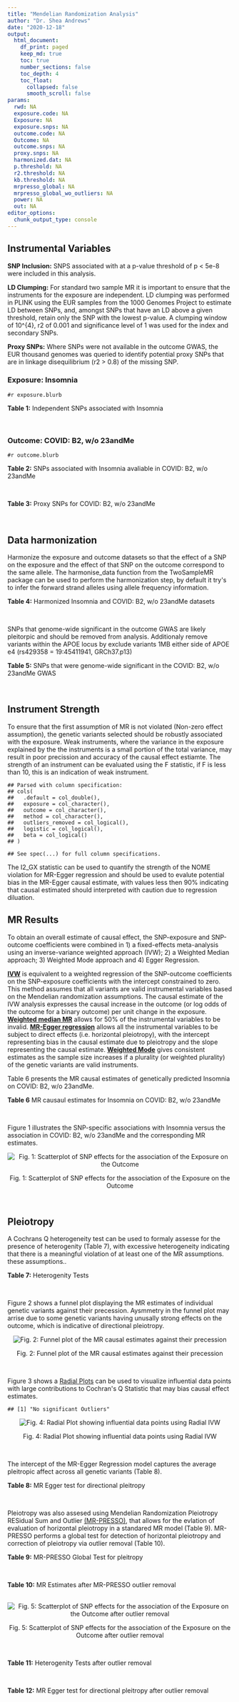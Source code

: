 ```yaml
---
title: "Mendelian Randomization Analysis"
author: "Dr. Shea Andrews"
date: "2020-12-18"
output:
  html_document:
    df_print: paged
    keep_md: true
    toc: true
    number_sections: false
    toc_depth: 4
    toc_float:
      collapsed: false
      smooth_scroll: false
params:
  rwd: NA
  exposure.code: NA
  Exposure: NA
  exposure.snps: NA
  outcome.code: NA
  Outcome: NA
  outcome.snps: NA
  proxy.snps: NA
  harmonized.dat: NA
  p.threshold: NA
  r2.threshold: NA
  kb.threshold: NA
  mrpresso_global: NA
  mrpresso_global_wo_outliers: NA
  power: NA
  out: NA
editor_options:
  chunk_output_type: console
---
```







## Instrumental Variables
**SNP Inclusion:** SNPS associated with at a p-value threshold of p < 5e-8 were included in this analysis.
<br>

**LD Clumping:** For standard two sample MR it is important to ensure that the instruments for the exposure are independent. LD clumping was performed in PLINK using the EUR samples from the 1000 Genomes Project to estimate LD between SNPs, and, amongst SNPs that have an LD above a given threshold, retain only the SNP with the lowest p-value. A clumping window of 10^{4}, r2 of 0.001 and significance level of 1 was used for the index and secondary SNPs.
<br>

**Proxy SNPs:** Where SNPs were not available in the outcome GWAS, the EUR thousand genomes was queried to identify potential proxy SNPs that are in linkage disequilibrium (r2 > 0.8) of the missing SNP.
<br>

### Exposure: Insomnia
`#r exposure.blurb`
<br>

**Table 1:** Independent SNPs associated with Insomnia
<div data-pagedtable="false">
  <script data-pagedtable-source type="application/json">
{"columns":[{"label":["SNP"],"name":[1],"type":["chr"],"align":["left"]},{"label":["CHROM"],"name":[2],"type":["dbl"],"align":["right"]},{"label":["POS"],"name":[3],"type":["dbl"],"align":["right"]},{"label":["REF"],"name":[4],"type":["chr"],"align":["left"]},{"label":["ALT"],"name":[5],"type":["chr"],"align":["left"]},{"label":["AF"],"name":[6],"type":["dbl"],"align":["right"]},{"label":["BETA"],"name":[7],"type":["dbl"],"align":["right"]},{"label":["SE"],"name":[8],"type":["dbl"],"align":["right"]},{"label":["Z"],"name":[9],"type":["dbl"],"align":["right"]},{"label":["P"],"name":[10],"type":["dbl"],"align":["right"]},{"label":["N"],"name":[11],"type":["dbl"],"align":["right"]},{"label":["TRAIT"],"name":[12],"type":["chr"],"align":["left"]}],"data":[{"1":"rs77217059","2":"2","3":"58989880","4":"G","5":"A","6":"0.123004","7":"-0.04165568","8":"0.007246","9":"-5.748782","10":"8.756e-09","11":"379343","12":"Insomnia_Symptoms"},{"1":"rs11693221","2":"2","3":"66799986","4":"C","5":"T","6":"0.052374","7":"0.12310220","8":"0.012650","9":"9.731399","10":"3.141e-22","11":"377330","12":"Insomnia_Symptoms"},{"1":"rs55683518","2":"2","3":"147484316","4":"T","5":"G","6":"0.417241","7":"-0.02932583","8":"0.005322","9":"-5.510302","10":"3.551e-08","11":"381157","12":"Insomnia_Symptoms"},{"1":"rs1456193","2":"3","3":"117637697","4":"T","5":"C","6":"0.821908","7":"0.03739040","8":"0.006676","9":"5.600720","10":"2.130e-08","11":"383816","12":"Insomnia_Symptoms"},{"1":"rs77960","2":"5","3":"103964585","4":"G","5":"A","6":"0.321624","7":"0.03246719","8":"0.005429","9":"5.980326","10":"1.658e-09","11":"382586","12":"Insomnia_Symptoms"},{"1":"rs6938026","2":"6","3":"43185733","4":"A","5":"G","6":"0.200836","7":"0.03729578","8":"0.006239","9":"5.977847","10":"2.718e-09","11":"385182","12":"Insomnia_Symptoms"},{"1":"rs370771","2":"6","3":"105398086","4":"G","5":"T","6":"0.548299","7":"0.03459140","8":"0.005121","9":"6.754820","10":"1.475e-11","11":"385316","12":"Insomnia_Symptoms"},{"1":"rs6984111","2":"8","3":"10211788","4":"C","5":"T","6":"0.810301","7":"-0.04305950","8":"0.007393","9":"-5.824360","10":"4.254e-09","11":"386533","12":"Insomnia_Symptoms"},{"1":"rs4073582","2":"11","3":"66050712","4":"G","5":"A","6":"0.301567","7":"-0.03118112","8":"0.005319","9":"-5.862214","10":"4.667e-09","11":"385580","12":"Insomnia_Symptoms"},{"1":"rs9576155","2":"13","3":"37600284","4":"G","5":"A","6":"0.342852","7":"0.03052921","8":"0.005384","9":"5.670358","10":"9.264e-09","11":"383032","12":"Insomnia_Symptoms"},{"1":"rs6561715","2":"13","3":"53888526","4":"T","5":"A","6":"0.633527","7":"-0.03729580","8":"0.005302","9":"-7.034290","10":"1.709e-12","11":"381541","12":"Insomnia_Symptoms"},{"1":"rs4986172","2":"17","3":"43216281","4":"C","5":"T","6":"0.338305","7":"0.03729578","8":"0.005357","9":"6.962065","10":"5.204e-12","11":"386533","12":"Insomnia_Symptoms"},{"1":"rs7228159","2":"18","3":"53104253","4":"A","5":"T","6":"0.728296","7":"-0.02955880","8":"0.005354","9":"-5.520880","10":"4.081e-08","11":"385746","12":"Insomnia_Symptoms"}],"options":{"columns":{"min":{},"max":[10]},"rows":{"min":[10],"max":[10]},"pages":{}}}
  </script>
</div>
<br>

### Outcome: COVID: B2, w/o 23andMe
`#r outcome.blurb`
<br>

**Table 2:** SNPs associated with Insomnia avaliable in COVID: B2, w/o 23andMe
<div data-pagedtable="false">
  <script data-pagedtable-source type="application/json">
{"columns":[{"label":["SNP"],"name":[1],"type":["chr"],"align":["left"]},{"label":["CHROM"],"name":[2],"type":["dbl"],"align":["right"]},{"label":["POS"],"name":[3],"type":["dbl"],"align":["right"]},{"label":["REF"],"name":[4],"type":["chr"],"align":["left"]},{"label":["ALT"],"name":[5],"type":["chr"],"align":["left"]},{"label":["AF"],"name":[6],"type":["dbl"],"align":["right"]},{"label":["BETA"],"name":[7],"type":["dbl"],"align":["right"]},{"label":["SE"],"name":[8],"type":["dbl"],"align":["right"]},{"label":["Z"],"name":[9],"type":["dbl"],"align":["right"]},{"label":["P"],"name":[10],"type":["dbl"],"align":["right"]},{"label":["N"],"name":[11],"type":["dbl"],"align":["right"]},{"label":["TRAIT"],"name":[12],"type":["chr"],"align":["left"]}],"data":[{"1":"rs77217059","2":"2","3":"58989880","4":"G","5":"A","6":"0.14590","7":"-0.0565460","8":"0.039625","9":"-1.4270284","10":"0.153600","11":"898438","12":"COVID:_hospitalized_vs._population__eur_w/o_23andMe"},{"1":"rs11693221","2":"2","3":"66799986","4":"C","5":"T","6":"0.05437","7":"-0.1279900","8":"0.069424","9":"-1.8435988","10":"0.065250","11":"898438","12":"COVID:_hospitalized_vs._population__eur_w/o_23andMe"},{"1":"rs55683518","2":"2","3":"147484316","4":"T","5":"G","6":"0.36560","7":"-0.0389540","8":"0.028411","9":"-1.3710887","10":"0.170300","11":"898438","12":"COVID:_hospitalized_vs._population__eur_w/o_23andMe"},{"1":"rs1456193","2":"3","3":"117637697","4":"T","5":"C","6":"0.79280","7":"0.0037938","8":"0.031067","9":"0.1221167","10":"0.902800","11":"907881","12":"COVID:_hospitalized_vs._population__eur_w/o_23andMe"},{"1":"rs77960","2":"5","3":"103964585","4":"G","5":"A","6":"0.30610","7":"-0.0183730","8":"0.026125","9":"-0.7032727","10":"0.481900","11":"905265","12":"COVID:_hospitalized_vs._population__eur_w/o_23andMe"},{"1":"rs6938026","2":"6","3":"43185733","4":"A","5":"G","6":"0.19500","7":"0.0484870","8":"0.028721","9":"1.6882072","10":"0.091380","11":"908494","12":"COVID:_hospitalized_vs._population__eur_w/o_23andMe"},{"1":"rs370771","2":"6","3":"105398086","4":"G","5":"T","6":"0.54600","7":"-0.0428990","8":"0.023187","9":"-1.8501315","10":"0.064290","11":"908494","12":"COVID:_hospitalized_vs._population__eur_w/o_23andMe"},{"1":"rs6984111","2":"8","3":"10211788","4":"C","5":"T","6":"0.83970","7":"0.0136840","8":"0.031675","9":"0.4320126","10":"0.665700","11":"908494","12":"COVID:_hospitalized_vs._population__eur_w/o_23andMe"},{"1":"rs4073582","2":"11","3":"66050712","4":"G","5":"A","6":"0.34490","7":"-0.0213240","8":"0.024154","9":"-0.8828351","10":"0.377300","11":"908494","12":"COVID:_hospitalized_vs._population__eur_w/o_23andMe"},{"1":"rs9576155","2":"13","3":"37600284","4":"G","5":"A","6":"0.33170","7":"0.0310370","8":"0.024210","9":"1.2819909","10":"0.199800","11":"908494","12":"COVID:_hospitalized_vs._population__eur_w/o_23andMe"},{"1":"rs6561715","2":"13","3":"53888526","4":"T","5":"A","6":"0.62310","7":"0.0836920","8":"0.028350","9":"2.9520988","10":"0.003156","11":"898438","12":"COVID:_hospitalized_vs._population__eur_w/o_23andMe"},{"1":"rs4986172","2":"17","3":"43216281","4":"C","5":"T","6":"0.34750","7":"0.0145630","8":"0.023955","9":"0.6079315","10":"0.543200","11":"908494","12":"COVID:_hospitalized_vs._population__eur_w/o_23andMe"},{"1":"rs7228159","2":"18","3":"53104253","4":"A","5":"T","6":"0.68700","7":"-0.0137390","8":"0.024167","9":"-0.5685025","10":"0.569700","11":"908494","12":"COVID:_hospitalized_vs._population__eur_w/o_23andMe"}],"options":{"columns":{"min":{},"max":[10]},"rows":{"min":[10],"max":[10]},"pages":{}}}
  </script>
</div>
<br>

**Table 3:** Proxy SNPs for COVID: B2, w/o 23andMe
<div data-pagedtable="false">
  <script data-pagedtable-source type="application/json">
{"columns":[{"label":["proxy.outcome"],"name":[1],"type":["lgl"],"align":["right"]},{"label":["target_snp"],"name":[2],"type":["lgl"],"align":["right"]},{"label":["proxy_snp"],"name":[3],"type":["lgl"],"align":["right"]},{"label":["ld.r2"],"name":[4],"type":["lgl"],"align":["right"]},{"label":["Dprime"],"name":[5],"type":["lgl"],"align":["right"]},{"label":["ref.proxy"],"name":[6],"type":["lgl"],"align":["right"]},{"label":["alt.proxy"],"name":[7],"type":["lgl"],"align":["right"]},{"label":["CHROM"],"name":[8],"type":["lgl"],"align":["right"]},{"label":["POS"],"name":[9],"type":["lgl"],"align":["right"]},{"label":["ALT.proxy"],"name":[10],"type":["lgl"],"align":["right"]},{"label":["REF.proxy"],"name":[11],"type":["lgl"],"align":["right"]},{"label":["AF"],"name":[12],"type":["lgl"],"align":["right"]},{"label":["BETA"],"name":[13],"type":["lgl"],"align":["right"]},{"label":["SE"],"name":[14],"type":["lgl"],"align":["right"]},{"label":["P"],"name":[15],"type":["lgl"],"align":["right"]},{"label":["N"],"name":[16],"type":["lgl"],"align":["right"]},{"label":["ref"],"name":[17],"type":["lgl"],"align":["right"]},{"label":["alt"],"name":[18],"type":["lgl"],"align":["right"]},{"label":["ALT"],"name":[19],"type":["lgl"],"align":["right"]},{"label":["REF"],"name":[20],"type":["lgl"],"align":["right"]},{"label":["PHASE"],"name":[21],"type":["lgl"],"align":["right"]}],"data":[{"1":"NA","2":"NA","3":"NA","4":"NA","5":"NA","6":"NA","7":"NA","8":"NA","9":"NA","10":"NA","11":"NA","12":"NA","13":"NA","14":"NA","15":"NA","16":"NA","17":"NA","18":"NA","19":"NA","20":"NA","21":"NA"}],"options":{"columns":{"min":{},"max":[10]},"rows":{"min":[10],"max":[10]},"pages":{}}}
  </script>
</div>
<br>

## Data harmonization
Harmonize the exposure and outcome datasets so that the effect of a SNP on the exposure and the effect of that SNP on the outcome correspond to the same allele. The harmonise_data function from the TwoSampleMR package can be used to perform the harmonization step, by default it try's to infer the forward strand alleles using allele frequency information.
<br>

**Table 4:** Harmonized Insomnia and COVID: B2, w/o 23andMe datasets
<div data-pagedtable="false">
  <script data-pagedtable-source type="application/json">
{"columns":[{"label":["SNP"],"name":[1],"type":["chr"],"align":["left"]},{"label":["effect_allele.exposure"],"name":[2],"type":["chr"],"align":["left"]},{"label":["other_allele.exposure"],"name":[3],"type":["chr"],"align":["left"]},{"label":["effect_allele.outcome"],"name":[4],"type":["chr"],"align":["left"]},{"label":["other_allele.outcome"],"name":[5],"type":["chr"],"align":["left"]},{"label":["beta.exposure"],"name":[6],"type":["dbl"],"align":["right"]},{"label":["beta.outcome"],"name":[7],"type":["dbl"],"align":["right"]},{"label":["eaf.exposure"],"name":[8],"type":["dbl"],"align":["right"]},{"label":["eaf.outcome"],"name":[9],"type":["dbl"],"align":["right"]},{"label":["remove"],"name":[10],"type":["lgl"],"align":["right"]},{"label":["palindromic"],"name":[11],"type":["lgl"],"align":["right"]},{"label":["ambiguous"],"name":[12],"type":["lgl"],"align":["right"]},{"label":["id.outcome"],"name":[13],"type":["chr"],"align":["left"]},{"label":["chr.outcome"],"name":[14],"type":["dbl"],"align":["right"]},{"label":["pos.outcome"],"name":[15],"type":["dbl"],"align":["right"]},{"label":["se.outcome"],"name":[16],"type":["dbl"],"align":["right"]},{"label":["z.outcome"],"name":[17],"type":["dbl"],"align":["right"]},{"label":["pval.outcome"],"name":[18],"type":["dbl"],"align":["right"]},{"label":["samplesize.outcome"],"name":[19],"type":["dbl"],"align":["right"]},{"label":["outcome"],"name":[20],"type":["chr"],"align":["left"]},{"label":["mr_keep.outcome"],"name":[21],"type":["lgl"],"align":["right"]},{"label":["pval_origin.outcome"],"name":[22],"type":["chr"],"align":["left"]},{"label":["chr.exposure"],"name":[23],"type":["dbl"],"align":["right"]},{"label":["pos.exposure"],"name":[24],"type":["dbl"],"align":["right"]},{"label":["se.exposure"],"name":[25],"type":["dbl"],"align":["right"]},{"label":["z.exposure"],"name":[26],"type":["dbl"],"align":["right"]},{"label":["pval.exposure"],"name":[27],"type":["dbl"],"align":["right"]},{"label":["samplesize.exposure"],"name":[28],"type":["dbl"],"align":["right"]},{"label":["exposure"],"name":[29],"type":["chr"],"align":["left"]},{"label":["mr_keep.exposure"],"name":[30],"type":["lgl"],"align":["right"]},{"label":["pval_origin.exposure"],"name":[31],"type":["chr"],"align":["left"]},{"label":["id.exposure"],"name":[32],"type":["chr"],"align":["left"]},{"label":["action"],"name":[33],"type":["dbl"],"align":["right"]},{"label":["mr_keep"],"name":[34],"type":["lgl"],"align":["right"]},{"label":["pt"],"name":[35],"type":["dbl"],"align":["right"]},{"label":["pleitropy_keep"],"name":[36],"type":["lgl"],"align":["right"]},{"label":["mrpresso_RSSobs"],"name":[37],"type":["dbl"],"align":["right"]},{"label":["mrpresso_pval"],"name":[38],"type":["dbl"],"align":["right"]},{"label":["mrpresso_keep"],"name":[39],"type":["lgl"],"align":["right"]}],"data":[{"1":"rs11693221","2":"T","3":"C","4":"T","5":"C","6":"0.12310220","7":"-0.1279900","8":"0.052374","9":"0.05437","10":"FALSE","11":"FALSE","12":"FALSE","13":"YboKmZ","14":"2","15":"66799986","16":"0.069424","17":"-1.8435988","18":"0.065250","19":"898438","20":"covidhgi2020anaB2v4eur","21":"TRUE","22":"reported","23":"2","24":"66799986","25":"0.012650","26":"9.731399","27":"3.141e-22","28":"377330","29":"Jansen2018insom","30":"TRUE","31":"reported","32":"PiHeej","33":"2","34":"TRUE","35":"5e-08","36":"TRUE","37":"1.893310e-02","38":"0.7566","39":"TRUE"},{"1":"rs1456193","2":"C","3":"T","4":"C","5":"T","6":"0.03739040","7":"0.0037938","8":"0.821908","9":"0.79280","10":"FALSE","11":"FALSE","12":"FALSE","13":"YboKmZ","14":"3","15":"117637697","16":"0.031067","17":"0.1221167","18":"0.902800","19":"907881","20":"covidhgi2020anaB2v4eur","21":"TRUE","22":"reported","23":"3","24":"117637697","25":"0.006676","26":"5.600720","27":"2.130e-08","28":"383816","29":"Jansen2018insom","30":"TRUE","31":"reported","32":"PiHeej","33":"2","34":"TRUE","35":"5e-08","36":"TRUE","37":"4.954771e-05","38":"1.0000","39":"TRUE"},{"1":"rs370771","2":"T","3":"G","4":"T","5":"G","6":"0.03459140","7":"-0.0428990","8":"0.548299","9":"0.54600","10":"FALSE","11":"FALSE","12":"FALSE","13":"YboKmZ","14":"6","15":"105398086","16":"0.023187","17":"-1.8501315","18":"0.064290","19":"908494","20":"covidhgi2020anaB2v4eur","21":"TRUE","22":"reported","23":"6","24":"105398086","25":"0.005121","26":"6.754820","27":"1.475e-11","28":"385316","29":"Jansen2018insom","30":"TRUE","31":"reported","32":"PiHeej","33":"2","34":"TRUE","35":"5e-08","36":"TRUE","37":"1.991900e-03","38":"0.7865","39":"TRUE"},{"1":"rs4073582","2":"A","3":"G","4":"A","5":"G","6":"-0.03118112","7":"-0.0213240","8":"0.301567","9":"0.34490","10":"FALSE","11":"FALSE","12":"FALSE","13":"YboKmZ","14":"11","15":"66050712","16":"0.024154","17":"-0.8828351","18":"0.377300","19":"908494","20":"covidhgi2020anaB2v4eur","21":"TRUE","22":"reported","23":"11","24":"66050712","25":"0.005319","26":"-5.862214","27":"4.667e-09","28":"385580","29":"Jansen2018insom","30":"TRUE","31":"reported","32":"PiHeej","33":"2","34":"TRUE","35":"5e-08","36":"TRUE","37":"6.507923e-04","38":"1.0000","39":"TRUE"},{"1":"rs4986172","2":"T","3":"C","4":"T","5":"C","6":"0.03729578","7":"0.0145630","8":"0.338305","9":"0.34750","10":"FALSE","11":"FALSE","12":"FALSE","13":"YboKmZ","14":"17","15":"43216281","16":"0.023955","17":"0.6079315","18":"0.543200","19":"908494","20":"covidhgi2020anaB2v4eur","21":"TRUE","22":"reported","23":"17","24":"43216281","25":"0.005357","26":"6.962065","27":"5.204e-12","28":"386533","29":"Jansen2018insom","30":"TRUE","31":"reported","32":"PiHeej","33":"2","34":"TRUE","35":"5e-08","36":"TRUE","37":"3.765393e-04","38":"1.0000","39":"TRUE"},{"1":"rs55683518","2":"G","3":"T","4":"G","5":"T","6":"-0.02932583","7":"-0.0389540","8":"0.417241","9":"0.36560","10":"FALSE","11":"FALSE","12":"FALSE","13":"YboKmZ","14":"2","15":"147484316","16":"0.028411","17":"-1.3710887","18":"0.170300","19":"898438","20":"covidhgi2020anaB2v4eur","21":"TRUE","22":"reported","23":"2","24":"147484316","25":"0.005322","26":"-5.510302","27":"3.551e-08","28":"381157","29":"Jansen2018insom","30":"TRUE","31":"reported","32":"PiHeej","33":"2","34":"TRUE","35":"5e-08","36":"TRUE","37":"1.862124e-03","38":"1.0000","39":"TRUE"},{"1":"rs6561715","2":"A","3":"T","4":"A","5":"T","6":"-0.03729580","7":"0.0836920","8":"0.633527","9":"0.62310","10":"FALSE","11":"TRUE","12":"FALSE","13":"YboKmZ","14":"13","15":"53888526","16":"0.028350","17":"2.9520988","18":"0.003156","19":"898438","20":"covidhgi2020anaB2v4eur","21":"TRUE","22":"reported","23":"13","24":"53888526","25":"0.005302","26":"-7.034290","27":"1.709e-12","28":"381541","29":"Jansen2018insom","30":"TRUE","31":"reported","32":"PiHeej","33":"2","34":"TRUE","35":"5e-08","36":"TRUE","37":"7.654154e-03","38":"0.0273","39":"FALSE"},{"1":"rs6938026","2":"G","3":"A","4":"G","5":"A","6":"0.03729578","7":"0.0484870","8":"0.200836","9":"0.19500","10":"FALSE","11":"FALSE","12":"FALSE","13":"YboKmZ","14":"6","15":"43185733","16":"0.028721","17":"1.6882072","18":"0.091380","19":"908494","20":"covidhgi2020anaB2v4eur","21":"TRUE","22":"reported","23":"6","24":"43185733","25":"0.006239","26":"5.977847","27":"2.718e-09","28":"385182","29":"Jansen2018insom","30":"TRUE","31":"reported","32":"PiHeej","33":"2","34":"TRUE","35":"5e-08","36":"TRUE","37":"3.062876e-03","38":"0.7046","39":"TRUE"},{"1":"rs6984111","2":"T","3":"C","4":"T","5":"C","6":"-0.04305950","7":"0.0136840","8":"0.810301","9":"0.83970","10":"FALSE","11":"FALSE","12":"FALSE","13":"YboKmZ","14":"8","15":"10211788","16":"0.031675","17":"0.4320126","18":"0.665700","19":"908494","20":"covidhgi2020anaB2v4eur","21":"TRUE","22":"reported","23":"8","24":"10211788","25":"0.007393","26":"-5.824360","27":"4.254e-09","28":"386533","29":"Jansen2018insom","30":"TRUE","31":"reported","32":"PiHeej","33":"2","34":"TRUE","35":"5e-08","36":"TRUE","37":"1.293360e-04","38":"1.0000","39":"TRUE"},{"1":"rs7228159","2":"T","3":"A","4":"T","5":"A","6":"-0.02955880","7":"-0.0137390","8":"0.728296","9":"0.68700","10":"FALSE","11":"TRUE","12":"FALSE","13":"YboKmZ","14":"18","15":"53104253","16":"0.024167","17":"-0.5685025","18":"0.569700","19":"908494","20":"covidhgi2020anaB2v4eur","21":"TRUE","22":"reported","23":"18","24":"53104253","25":"0.005354","26":"-5.520880","27":"4.081e-08","28":"385746","29":"Jansen2018insom","30":"TRUE","31":"reported","32":"PiHeej","33":"2","34":"TRUE","35":"5e-08","36":"TRUE","37":"2.912077e-04","38":"1.0000","39":"TRUE"},{"1":"rs77217059","2":"A","3":"G","4":"A","5":"G","6":"-0.04165568","7":"-0.0565460","8":"0.123004","9":"0.14590","10":"FALSE","11":"FALSE","12":"FALSE","13":"YboKmZ","14":"2","15":"58989880","16":"0.039625","17":"-1.4270284","18":"0.153600","19":"898438","20":"covidhgi2020anaB2v4eur","21":"TRUE","22":"reported","23":"2","24":"58989880","25":"0.007246","26":"-5.748782","27":"8.756e-09","28":"379343","29":"Jansen2018insom","30":"TRUE","31":"reported","32":"PiHeej","33":"2","34":"TRUE","35":"5e-08","36":"TRUE","37":"3.929043e-03","38":"1.0000","39":"TRUE"},{"1":"rs77960","2":"A","3":"G","4":"A","5":"G","6":"0.03246719","7":"-0.0183730","8":"0.321624","9":"0.30610","10":"FALSE","11":"FALSE","12":"FALSE","13":"YboKmZ","14":"5","15":"103964585","16":"0.026125","17":"-0.7032727","18":"0.481900","19":"905265","20":"covidhgi2020anaB2v4eur","21":"TRUE","22":"reported","23":"5","24":"103964585","25":"0.005429","26":"5.980326","27":"1.658e-09","28":"382586","29":"Jansen2018insom","30":"TRUE","31":"reported","32":"PiHeej","33":"2","34":"TRUE","35":"5e-08","36":"TRUE","37":"2.920424e-04","38":"1.0000","39":"TRUE"},{"1":"rs9576155","2":"A","3":"G","4":"A","5":"G","6":"0.03052921","7":"0.0310370","8":"0.342852","9":"0.33170","10":"FALSE","11":"FALSE","12":"FALSE","13":"YboKmZ","14":"13","15":"37600284","16":"0.024210","17":"1.2819909","18":"0.199800","19":"908494","20":"covidhgi2020anaB2v4eur","21":"TRUE","22":"reported","23":"13","24":"37600284","25":"0.005384","26":"5.670358","27":"9.264e-09","28":"383032","29":"Jansen2018insom","30":"TRUE","31":"reported","32":"PiHeej","33":"2","34":"TRUE","35":"5e-08","36":"TRUE","37":"1.281808e-03","38":"1.0000","39":"TRUE"}],"options":{"columns":{"min":{},"max":[10]},"rows":{"min":[10],"max":[10]},"pages":{}}}
  </script>
</div>
<br>

SNPs that genome-wide significant in the outcome GWAS are likely pleitorpic and should be removed from analysis. Additionaly remove variants within the APOE locus by exclude variants 1MB either side of APOE e4 (rs429358 = 19:45411941, GRCh37.p13)
<br>


**Table 5:** SNPs that were genome-wide significant in the COVID: B2, w/o 23andMe GWAS
<div data-pagedtable="false">
  <script data-pagedtable-source type="application/json">
{"columns":[{"label":["SNP"],"name":[1],"type":["chr"],"align":["left"]},{"label":["chr.outcome"],"name":[2],"type":["dbl"],"align":["right"]},{"label":["pos.outcome"],"name":[3],"type":["dbl"],"align":["right"]},{"label":["pval.exposure"],"name":[4],"type":["dbl"],"align":["right"]},{"label":["pval.outcome"],"name":[5],"type":["dbl"],"align":["right"]}],"data":[],"options":{"columns":{"min":{},"max":[10]},"rows":{"min":[10],"max":[10]},"pages":{}}}
  </script>
</div>
<br>


## Instrument Strength
To ensure that the first assumption of MR is not violated (Non-zero effect assumption), the genetic variants selected should be robustly associated with the exposure. Weak instruments, where the variance in the exposure explained by the the instruments is a small portion of the total variance, may result in poor precission and accuracy of the causal effect estiamte. The strength of an instrument can be evaluated using the F statistic, if F is less than 10, this is an indication of weak instrument.


```
## Parsed with column specification:
## cols(
##   .default = col_double(),
##   exposure = col_character(),
##   outcome = col_character(),
##   method = col_character(),
##   outliers_removed = col_logical(),
##   logistic = col_logical(),
##   beta = col_logical()
## )
```

```
## See spec(...) for full column specifications.
```

<div data-pagedtable="false">
  <script data-pagedtable-source type="application/json">
{"columns":[{"label":["outliers_removed"],"name":[1],"type":["lgl"],"align":["right"]},{"label":["pve.exposure"],"name":[2],"type":["dbl"],"align":["right"]},{"label":["F"],"name":[3],"type":["dbl"],"align":["right"]},{"label":["Alpha"],"name":[4],"type":["dbl"],"align":["right"]},{"label":["NCP"],"name":[5],"type":["dbl"],"align":["right"]},{"label":["Power"],"name":[6],"type":["dbl"],"align":["right"]}],"data":[{"1":"FALSE","2":"0.001383626","3":"41.19529","4":"0.05","5":"0.09865779","6":"0.06137683"},{"1":"TRUE","2":"0.001254618","3":"40.46202","4":"0.05","5":"0.94338058","6":"0.16309640"}],"options":{"columns":{"min":{},"max":[10]},"rows":{"min":[10],"max":[10]},"pages":{}}}
  </script>
</div>

The I2_GX statistic can be used to quantify the strength of the NOME violation for MR-Egger regression and should be used to evalute potential bias in the MR-Egger causal estimate, with values less then 90% indicating that causal estimated should interpreted with caution due to regression diluation.

<div data-pagedtable="false">
  <script data-pagedtable-source type="application/json">
{"columns":[{"label":["outliers_removed"],"name":[1],"type":["lgl"],"align":["right"]},{"label":["Isq_gx"],"name":[2],"type":["dbl"],"align":["right"]}],"data":[{"1":"FALSE","2":"0.08862965"},{"1":"TRUE","2":"0.16455897"}],"options":{"columns":{"min":{},"max":[10]},"rows":{"min":[10],"max":[10]},"pages":{}}}
  </script>
</div>


##  MR Results
To obtain an overall estimate of causal effect, the SNP-exposure and SNP-outcome coefficients were combined in 1) a fixed-effects meta-analysis using an inverse-variance weighted approach (IVW); 2) a Weighted Median approach; 3) Weighted Mode approach and 4) Egger Regression.


[**IVW**](https://doi.org/10.1002/gepi.21758) is equivalent to a weighted regression of the SNP-outcome coefficients on the SNP-exposure coefficients with the intercept constrained to zero. This method assumes that all variants are valid instrumental variables based on the Mendelian randomization assumptions. The causal estimate of the IVW analysis expresses the causal increase in the outcome (or log odds of the outcome for a binary outcome) per unit change in the exposure. [**Weighted median MR**](https://doi.org/10.1002/gepi.21965) allows for 50% of the instrumental variables to be invalid. [**MR-Egger regression**](https://doi.org/10.1093/ije/dyw220) allows all the instrumental variables to be subject to direct effects (i.e. horizontal pleiotropy), with the intercept representing bias in the causal estimate due to pleiotropy and the slope representing the causal estimate. [**Weighted Mode**](https://doi.org/10.1093/ije/dyx102) gives consistent estimates as the sample size increases if a plurality (or weighted plurality) of the genetic variants are valid instruments.
<br>



Table 6 presents the MR causal estimates of genetically predicted Insomnia on COVID: B2, w/o 23andMe.
<br>

**Table 6** MR causaul estimates for Insomnia on COVID: B2, w/o 23andMe
<div data-pagedtable="false">
  <script data-pagedtable-source type="application/json">
{"columns":[{"label":["id.exposure"],"name":[1],"type":["chr"],"align":["left"]},{"label":["id.outcome"],"name":[2],"type":["chr"],"align":["left"]},{"label":["outcome"],"name":[3],"type":["fctr"],"align":["left"]},{"label":["exposure"],"name":[4],"type":["fctr"],"align":["left"]},{"label":["method"],"name":[5],"type":["fctr"],"align":["left"]},{"label":["nsnp"],"name":[6],"type":["int"],"align":["right"]},{"label":["b"],"name":[7],"type":["dbl"],"align":["right"]},{"label":["se"],"name":[8],"type":["dbl"],"align":["right"]},{"label":["pval"],"name":[9],"type":["dbl"],"align":["right"]}],"data":[{"1":"PiHeej","2":"YboKmZ","3":"covidhgi2020anaB2v4eur","4":"Jansen2018insom","5":"Inverse variance weighted (fixed effects)","6":"13","7":"-0.07492353","8":"0.2086283","9":"0.7195020"},{"1":"PiHeej","2":"YboKmZ","3":"covidhgi2020anaB2v4eur","4":"Jansen2018insom","5":"Weighted median","6":"13","7":"0.15365872","8":"0.3384093","9":"0.6497844"},{"1":"PiHeej","2":"YboKmZ","3":"covidhgi2020anaB2v4eur","4":"Jansen2018insom","5":"Weighted mode","6":"13","7":"0.51208149","8":"0.6986840","9":"0.4776790"},{"1":"PiHeej","2":"YboKmZ","3":"covidhgi2020anaB2v4eur","4":"Jansen2018insom","5":"MR Egger","6":"13","7":"-1.55741147","8":"1.0168554","9":"0.1538614"}],"options":{"columns":{"min":{},"max":[10]},"rows":{"min":[10],"max":[10]},"pages":{}}}
  </script>
</div>
<br>

Figure 1 illustrates the SNP-specific associations with Insomnia versus the association in COVID: B2, w/o 23andMe and the corresponding MR estimates.
<br>

<div class="figure" style="text-align: center">
<img src="/sc/arion/projects/LOAD/shea/Projects/MRcovid/results/MRcovideurwoukbb/Jansen2018insom/covidhgi2020anaB2v4eur/Jansen2018insom_5e-8_covidhgi2020anaB2v4eur_MR_Analaysis_files/figure-html/scatter_plot-1.png" alt="Fig. 1: Scatterplot of SNP effects for the association of the Exposure on the Outcome"  />
<p class="caption">Fig. 1: Scatterplot of SNP effects for the association of the Exposure on the Outcome</p>
</div>
<br>


## Pleiotropy
A Cochrans Q heterogeneity test can be used to formaly assesse for the presence of heterogenity (Table 7), with excessive heterogeneity indicating that there is a meaningful violation of at least one of the MR assumptions.
these assumptions..
<br>

**Table 7:** Heterogenity Tests
<div data-pagedtable="false">
  <script data-pagedtable-source type="application/json">
{"columns":[{"label":["id.exposure"],"name":[1],"type":["chr"],"align":["left"]},{"label":["id.outcome"],"name":[2],"type":["chr"],"align":["left"]},{"label":["outcome"],"name":[3],"type":["fctr"],"align":["left"]},{"label":["exposure"],"name":[4],"type":["fctr"],"align":["left"]},{"label":["method"],"name":[5],"type":["fctr"],"align":["left"]},{"label":["Q"],"name":[6],"type":["dbl"],"align":["right"]},{"label":["Q_df"],"name":[7],"type":["dbl"],"align":["right"]},{"label":["Q_pval"],"name":[8],"type":["dbl"],"align":["right"]}],"data":[{"1":"PiHeej","2":"YboKmZ","3":"covidhgi2020anaB2v4eur","4":"Jansen2018insom","5":"MR Egger","6":"21.46669","7":"11","8":"0.02884612"},{"1":"PiHeej","2":"YboKmZ","3":"covidhgi2020anaB2v4eur","4":"Jansen2018insom","5":"Inverse variance weighted","6":"25.98591","7":"12","8":"0.01078326"}],"options":{"columns":{"min":{},"max":[10]},"rows":{"min":[10],"max":[10]},"pages":{}}}
  </script>
</div>
<br>

Figure 2 shows a funnel plot displaying the MR estimates of individual genetic variants against their precession. Aysmmetry in the funnel plot may arrise due to some genetic variants having unusally strong effects on the outcome, which is indicative of directional pleiotropy.
<br>

<div class="figure" style="text-align: center">
<img src="/sc/arion/projects/LOAD/shea/Projects/MRcovid/results/MRcovideurwoukbb/Jansen2018insom/covidhgi2020anaB2v4eur/Jansen2018insom_5e-8_covidhgi2020anaB2v4eur_MR_Analaysis_files/figure-html/funnel_plot-1.png" alt="Fig. 2: Funnel plot of the MR causal estimates against their precession"  />
<p class="caption">Fig. 2: Funnel plot of the MR causal estimates against their precession</p>
</div>
<br>

Figure 3 shows a [Radial Plots](https://github.com/WSpiller/RadialMR) can be used to visualize influential data points with large contributions to Cochran's Q Statistic that may bias causal effect estimates.




```
## [1] "No significant Outliers"
```

<div class="figure" style="text-align: center">
<img src="/sc/arion/projects/LOAD/shea/Projects/MRcovid/results/MRcovideurwoukbb/Jansen2018insom/covidhgi2020anaB2v4eur/Jansen2018insom_5e-8_covidhgi2020anaB2v4eur_MR_Analaysis_files/figure-html/Radial_Plot-1.png" alt="Fig. 4: Radial Plot showing influential data points using Radial IVW"  />
<p class="caption">Fig. 4: Radial Plot showing influential data points using Radial IVW</p>
</div>
<br>

The intercept of the MR-Egger Regression model captures the average pleitropic affect across all genetic variants (Table 8).
<br>

**Table 8:** MR Egger test for directional pleitropy
<div data-pagedtable="false">
  <script data-pagedtable-source type="application/json">
{"columns":[{"label":["id.exposure"],"name":[1],"type":["chr"],"align":["left"]},{"label":["id.outcome"],"name":[2],"type":["chr"],"align":["left"]},{"label":["outcome"],"name":[3],"type":["fctr"],"align":["left"]},{"label":["exposure"],"name":[4],"type":["fctr"],"align":["left"]},{"label":["egger_intercept"],"name":[5],"type":["dbl"],"align":["right"]},{"label":["se"],"name":[6],"type":["dbl"],"align":["right"]},{"label":["pval"],"name":[7],"type":["dbl"],"align":["right"]}],"data":[{"1":"PiHeej","2":"YboKmZ","3":"covidhgi2020anaB2v4eur","4":"Jansen2018insom","5":"0.0572704","6":"0.03763435","7":"0.1562834"}],"options":{"columns":{"min":{},"max":[10]},"rows":{"min":[10],"max":[10]},"pages":{}}}
  </script>
</div>
<br>

Pleiotropy was also assesed using Mendelian Randomization Pleiotropy RESidual Sum and Outlier [(MR-PRESSO)](https://doi.org/10.1038/s41588-018-0099-7), that allows for the evlation of evaluation of horizontal pleiotropy in a standared MR model (Table 9). MR-PRESSO performs a global test for detection of horizontal pleiotropy and correction of pleiotropy via outlier removal (Table 10).
<br>

**Table 9:** MR-PRESSO Global Test for pleitropy
<div data-pagedtable="false">
  <script data-pagedtable-source type="application/json">
{"columns":[{"label":["id.exposure"],"name":[1],"type":["chr"],"align":["left"]},{"label":["id.outcome"],"name":[2],"type":["chr"],"align":["left"]},{"label":["outcome"],"name":[3],"type":["chr"],"align":["left"]},{"label":["exposure"],"name":[4],"type":["chr"],"align":["left"]},{"label":["pt"],"name":[5],"type":["dbl"],"align":["right"]},{"label":["outliers_removed"],"name":[6],"type":["lgl"],"align":["right"]},{"label":["n_outliers"],"name":[7],"type":["dbl"],"align":["right"]},{"label":["RSSobs"],"name":[8],"type":["dbl"],"align":["right"]},{"label":["pval"],"name":[9],"type":["dbl"],"align":["right"]}],"data":[{"1":"PiHeej","2":"YboKmZ","3":"covidhgi2020anaB2v4eur","4":"Jansen2018insom","5":"5e-08","6":"FALSE","7":"1","8":"30.74423","9":"0.0104"}],"options":{"columns":{"min":{},"max":[10]},"rows":{"min":[10],"max":[10]},"pages":{}}}
  </script>
</div>
<br>


**Table 10:** MR Estimates after MR-PRESSO outlier removal
<div data-pagedtable="false">
  <script data-pagedtable-source type="application/json">
{"columns":[{"label":["id.exposure"],"name":[1],"type":["chr"],"align":["left"]},{"label":["id.outcome"],"name":[2],"type":["chr"],"align":["left"]},{"label":["outcome"],"name":[3],"type":["fctr"],"align":["left"]},{"label":["exposure"],"name":[4],"type":["fctr"],"align":["left"]},{"label":["method"],"name":[5],"type":["fctr"],"align":["left"]},{"label":["nsnp"],"name":[6],"type":["int"],"align":["right"]},{"label":["b"],"name":[7],"type":["dbl"],"align":["right"]},{"label":["se"],"name":[8],"type":["dbl"],"align":["right"]},{"label":["pval"],"name":[9],"type":["dbl"],"align":["right"]}],"data":[{"1":"PiHeej","2":"YboKmZ","3":"covidhgi2020anaB2v4eur","4":"Jansen2018insom","5":"Inverse variance weighted (fixed effects)","6":"12","7":"0.1017815","8":"0.2169600","9":"0.6389796"},{"1":"PiHeej","2":"YboKmZ","3":"covidhgi2020anaB2v4eur","4":"Jansen2018insom","5":"Weighted median","6":"12","7":"0.2640212","8":"0.3258349","9":"0.4177728"},{"1":"PiHeej","2":"YboKmZ","3":"covidhgi2020anaB2v4eur","4":"Jansen2018insom","5":"Weighted mode","6":"12","7":"0.5795146","8":"0.7188854","9":"0.4372492"},{"1":"PiHeej","2":"YboKmZ","3":"covidhgi2020anaB2v4eur","4":"Jansen2018insom","5":"MR Egger","6":"12","7":"-1.4486816","8":"0.8054114","9":"0.1022710"}],"options":{"columns":{"min":{},"max":[10]},"rows":{"min":[10],"max":[10]},"pages":{}}}
  </script>
</div>
<br>

<div class="figure" style="text-align: center">
<img src="/sc/arion/projects/LOAD/shea/Projects/MRcovid/results/MRcovideurwoukbb/Jansen2018insom/covidhgi2020anaB2v4eur/Jansen2018insom_5e-8_covidhgi2020anaB2v4eur_MR_Analaysis_files/figure-html/scatter_plot_outlier-1.png" alt="Fig. 5: Scatterplot of SNP effects for the association of the Exposure on the Outcome after outlier removal"  />
<p class="caption">Fig. 5: Scatterplot of SNP effects for the association of the Exposure on the Outcome after outlier removal</p>
</div>
<br>

**Table 11:** Heterogenity Tests after outlier removal
<div data-pagedtable="false">
  <script data-pagedtable-source type="application/json">
{"columns":[{"label":["id.exposure"],"name":[1],"type":["chr"],"align":["left"]},{"label":["id.outcome"],"name":[2],"type":["chr"],"align":["left"]},{"label":["outcome"],"name":[3],"type":["fctr"],"align":["left"]},{"label":["exposure"],"name":[4],"type":["fctr"],"align":["left"]},{"label":["method"],"name":[5],"type":["fctr"],"align":["left"]},{"label":["Q"],"name":[6],"type":["dbl"],"align":["right"]},{"label":["Q_df"],"name":[7],"type":["dbl"],"align":["right"]},{"label":["Q_pval"],"name":[8],"type":["dbl"],"align":["right"]}],"data":[{"1":"PiHeej","2":"YboKmZ","3":"covidhgi2020anaB2v4eur","4":"Jansen2018insom","5":"MR Egger","6":"12.21360","7":"10","8":"0.2710157"},{"1":"PiHeej","2":"YboKmZ","3":"covidhgi2020anaB2v4eur","4":"Jansen2018insom","5":"Inverse variance weighted","6":"17.17992","7":"11","8":"0.1026652"}],"options":{"columns":{"min":{},"max":[10]},"rows":{"min":[10],"max":[10]},"pages":{}}}
  </script>
</div>
<br>

**Table 12:** MR Egger test for directional pleitropy after outlier removal
<div data-pagedtable="false">
  <script data-pagedtable-source type="application/json">
{"columns":[{"label":["id.exposure"],"name":[1],"type":["chr"],"align":["left"]},{"label":["id.outcome"],"name":[2],"type":["chr"],"align":["left"]},{"label":["outcome"],"name":[3],"type":["fctr"],"align":["left"]},{"label":["exposure"],"name":[4],"type":["fctr"],"align":["left"]},{"label":["egger_intercept"],"name":[5],"type":["dbl"],"align":["right"]},{"label":["se"],"name":[6],"type":["dbl"],"align":["right"]},{"label":["pval"],"name":[7],"type":["dbl"],"align":["right"]}],"data":[{"1":"PiHeej","2":"YboKmZ","3":"covidhgi2020anaB2v4eur","4":"Jansen2018insom","5":"0.06007161","6":"0.02979021","7":"0.07139763"}],"options":{"columns":{"min":{},"max":[10]},"rows":{"min":[10],"max":[10]},"pages":{}}}
  </script>
</div>
<br>
